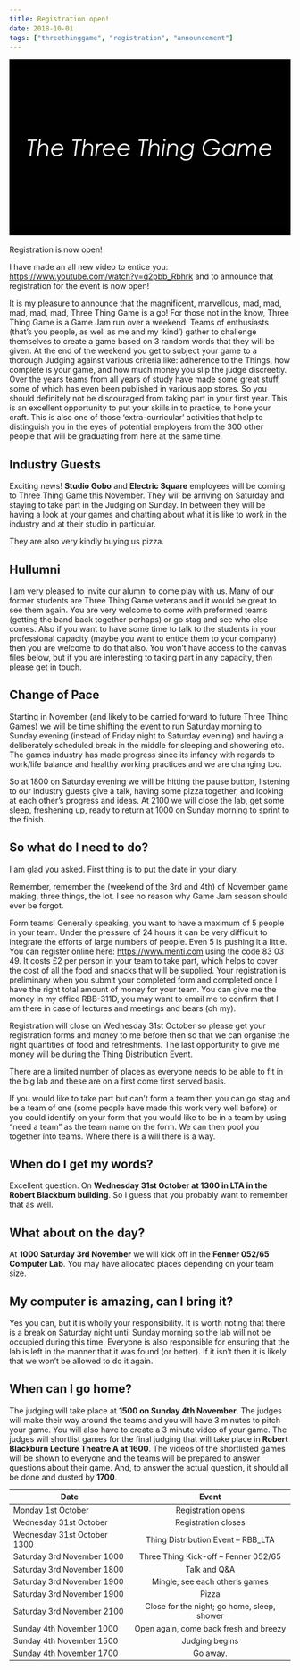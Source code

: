 ```yaml
---
title: Registration open!
date: 2018-10-01
tags: ["threethinggame", "registration", "announcement"]
---
```

![alt text](/img/181103event/the_three_thing_game.png "Welcome to the Three Thing Game")

Registration is now open!

I have made an all new video to entice you: https://www.youtube.com/watch?v=q2pbb_Rbhrk and to announce that registration for the event is now open!

<!--more-->

It is my pleasure to announce that the magnificent, marvellous, mad, mad, mad, mad, mad, Three Thing Game is a go!
For those not in the know, Three Thing Game is a Game Jam run over a weekend. Teams of enthusiasts (that’s you people, as well as me and my ‘kind’) gather to challenge themselves to create a game based on 3 random words that they will be given. At the end of the weekend you get to subject your game to a thorough Judging against various criteria like: adherence to the Things, how complete is your game, and how much money you slip the judge discreetly.
Over the years teams from all years of study have made some great stuff, some of which has even been published in various app stores. So you should definitely not be discouraged from taking part in your first year. This is an excellent opportunity to put your skills in to practice, to hone your craft. This is also one of those ‘extra-curricular’ activities that help to distinguish you in the eyes of potential employers from the 300 other people that will be graduating from here at the same time. 

## Industry Guests
 
Exciting news! **Studio Gobo** and **Electric Square** employees will be coming to Three Thing Game this November. They will be arriving on Saturday and staying to take part in the Judging on Sunday. In between they will be having a look at your games and chatting about what it is like to work in the industry and at their studio in particular.

They are also very kindly buying us pizza.


## Hullumni

I am very pleased to invite our alumni to come play with us. Many of our former students are Three Thing Game veterans and it would be great to see them again. You are very welcome to come with preformed teams (getting the band back together perhaps) or go stag and see who else comes. Also if you want to have some time to talk to the students in your professional capacity (maybe you want to entice them to your company) then you are welcome to do that also. You won’t have access to the canvas files below, but if you are interesting to taking part in any capacity, then please get in touch.  

## Change of Pace

Starting in November (and likely to be carried forward to future Three Thing Games) we will be time shifting the event to run Saturday morning to Sunday evening (instead of Friday night to Saturday evening) and having a deliberately scheduled break in the middle for sleeping and showering etc. The games industry has made progress since its infancy with regards to work/life balance and healthy working practices and we are changing too.

So at 1800 on Saturday evening we will be hitting the pause button, listening to our industry guests give a talk, having some pizza together, and looking at each other’s progress and ideas. At 2100 we will close the lab, get some sleep, freshening up, ready to return at 1000 on Sunday morning to sprint to the finish.


## So what do I need to do?

I am glad you asked. First thing is to put the date in your diary. 

Remember, remember the (weekend of the 3rd and 4th) of November game making, three things, the lot. I see no reason why Game Jam season should ever be forgot.

Form teams! Generally speaking, you want to have a maximum of 5 people in your team. Under the pressure of 24 hours it can be very difficult to integrate the efforts of large numbers of people. Even 5 is pushing it a little. You can register online here: https://www.menti.com using the code 83 03 49. It costs £2 per person in your team to take part, which helps to cover the cost of all the food and snacks that will be supplied. Your registration is preliminary when you submit your completed form and completed once I have the right total amount of money for your team. You can give me the money in my office RBB-311D, you may want to email me to confirm that I am there in case of lectures and meetings and bears (oh my). 

Registration will close on Wednesday 31st October so please get your registration forms and money to me before then so that we can organise the right quantities of food and refreshments. The last opportunity to give me money will be during the Thing Distribution Event.

There are a limited number of places as everyone needs to be able to fit in the big lab and these are on a first come first served basis.

If you would like to take part but can’t form a team then you can go stag and be a team of one (some people have made this work very well before) or you could identify on your form that you would like to be in a team by using “need a team” as the team name on the form. We can then pool you together into teams. Where there is a will there is a way.


## When do I get my words?

Excellent question. On **Wednesday 31st October at 1300 in LTA in the Robert Blackburn building**. So I guess that you probably want to remember that as well.

## What about on the day?

At **1000 Saturday 3rd November** we will kick off in the **Fenner 052/65 Computer Lab**. You may have allocated places depending on your team size.

## My computer is amazing, can I bring it?

Yes you can, but it is wholly your responsibility. It is worth noting that there is a break on Saturday night until Sunday morning so the lab will not be occupied during this time. Everyone is also responsible for ensuring that the lab is left in the manner that it was found (or better). If it isn’t then it is likely that we won’t be allowed to do it again.

## When can I go home?

The judging will take place at **1500 on Sunday 4th November**. The judges will make their way around the teams and you will have 3 minutes to pitch your game. You will also have to create a 3 minute video of your game. The judges will shortlist games for the final judging that will take place in **Robert Blackburn Lecture Theatre A at 1600**. The videos of the shortlisted games will be shown to everyone and the teams will be prepared to answer questions about their game.
And, to answer the actual question, it should all be done and dusted by **1700**.

| Date           | Event           |
| -------------- |:---------------:|
| Monday 1st October | Registration opens |
| Wednesday 31st October | Registration closes |
| Wednesday 31st October 1300 | Thing Distribution Event – RBB_LTA |
| Saturday 3rd November 1000 | Three Thing Kick-off – Fenner 052/65 |
| Saturday 3rd November 1800 | Talk and Q&A |
| Saturday 3rd November 1900 | Mingle, see each other’s games |
| Saturday 3rd November 1900 | Pizza |
| Saturday 3rd November 2100 | Close for the night; go home, sleep, shower |
| Sunday 4th November 1000 | Open again, come back fresh and breezy |
| Sunday 4th November 1500 | Judging begins |
| Sunday 4th November 1700 | Go away. |

